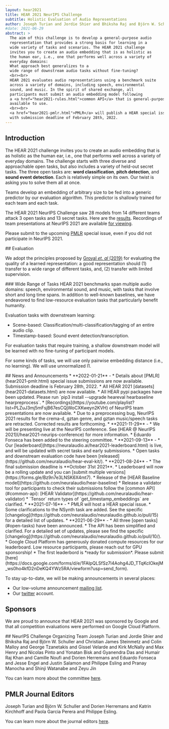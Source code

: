 ```yaml
---
layout: hear2021
title: HEAR 2021 NeurIPS Challenge
subtitle: Holistic Evaluation of Audio Representations
author: Joseph Turian and Jordie Shier and Bhiksha Raj and Björn W. Schuller and Christian James Steinmetz and Colin Malloy and George Tzanetakis and Gissel Velarde and Kirk McNally and Max Henry and Nicolas Pinto and Yonatan Bisk and Gyanendra Das and Humair Raj Khan and Camille Noufi and Dorien Herremans and Eduardo Fonseca and Jesse Engel and Justin Salamon and Philippe Esling and Pranay Manocha and Shinji Watanabe and Zeyu Jin
#date: 2021-06-29
abstract: >
  The aim of this challenge is to develop a general-purpose audio
  representation that provides a strong basis for learning in a
  wide variety of tasks and scenarios. The HEAR 2021 challenge
  invites you to create an audio embedding that is as holistic as
  the human ear, i.e., one that performs well across a variety of
  everyday domains:
  What approach best generalizes to a
  wide range of downstream audio tasks without fine-tuning?
  <br><br>
  HEAR 2021 evaluates audio representations using a benchmark suite
  across a variety of domains, including speech, environmental
  sound, and music. In the spirit of shared exchange, all 
  participants must submit an audio embedding model following
  a <a href="hear2021-rules.html">common API</a> that is general-purpose, open-source, and freely
  available to use.
  <br><br>
  <a href="hear2021-pmlr.html">PMLR</a> will publish a HEAR special issue,
  with submission deadline of February 28th, 2022.
---
```


## Introduction

The HEAR 2021 challenge invites you to create an audio embedding
that is as holistic as the human ear, i.e., one that performs well
across a variety of everyday domains.  The challenge starts with
three diverse and approachable open tasks, but also includes a
variety of held-out secret tasks. The three open tasks are: **word
classification**, **pitch detection**, and **sound event detection**.
Each is relatively simple on its own.  Our twist is asking you to
solve them all at once.

Teams develop an embedding of arbitrary size to be fed into a
generic predictor by our evaluation algorithm. This predictor is
shallowly trained for each team and each task.

The HEAR 2021 NeurIPS Challenge saw 28 models from 14 different
teams attack 3 open tasks and 13 secret tasks.
Here are the [results](hear2021-results.md).
Recordings of team presentations at NeurIPS 2021 are available [for
viewing](https://youtube.com/playlist?list=PLZuJ3mj5mFsjB67esCQjWoCXKweyn2KVH).

Please submit to the upcoming [PMLR](hear2021-pmlr) special issue,
even if you did not participate in NeurIPS 2021.

<p></p>
## Evaluation

We adopt the principles proposed by [Groyal *et. al*
(2019)](https://arxiv.org/abs/1905.01235) for evaluating the
quality of a learned representation: a good representation should
(1) transfer to a wide range of different tasks, and, (2) transfer
with limited supervision.

<p></p>
### Wide Range of Tasks
HEAR 2021 benchmarks span multiple audio domains: speech,
environmental sound, and music, with tasks that involve short and
long time spans. In addition to well-known baselines, we have
endeavored to find low-resource evaluation tasks that particularly benefit
humanity.

Evaluation tasks with downstream learning:
* Scene-based: Classification/multi-classification/tagging of an
entire audio clip.
* Timestamp-based: Sound event detection/transcription.

For evaluation tasks that require training, a shallow downstream
model will be learned with no fine-tuning of participant models.

For some kinds of tasks, we will use only pairwise embedding distance
(i.e., no learning).
We will use unnormalized l1.

<p></p>

<p></p>
## News and Announcements
  * **2022-01-21** -
    * Details about [PMLR](hear2021-pmlr.html) special issue submissions are now available. Submission deadline is February 28th, 2022.
    * All HEAR 2021 [datasets](hear2021-datasets.html) are now available.
    * All HEAR pypi packages have been updated. Please run `pip3 install --upgrade heareval hearbaseline hearpreprocess`.
    * [Recordings](https://youtube.com/playlist?list=PLZuJ3mj5mFsjB67esCQjWoCXKweyn2KVH) of NeurIPS team presentations are now available.
    * Due to a preprocessing bug, NeurIPS 2021 results for the crema-d, gztan genre, and gztan music/speech tasks are retracted. Corrected results are forthcoming.
  * **2021-11-29** -
    * We will be presenting live at the NeurIPS conference. See 
    [HEAR @ NeurIPS 2021](/hear2021-neurips-conference) for more information.
    * Eduardo Fonseca has been added to the steering committee.
  * **2021-09-13** -
    * Our [leaderboard](https://neuralaudio.ai/hear2021-leaderboard.html)
    is live, and will be updated with secret tasks and early
    submissions.
    * Open tasks and downstream evaluation code have been
    [released](https://github.com/neuralaudio/hear-eval-kit/).
  * **2021-08-24** -
    * The final submission deadline is **October 31st 2021**.
    * Leaderboard will now be a rolling update and you can [submit
    multiple versions](https://forms.gle/Bz9n7e3LNSK6X4mt7).
    * Release of the [HEAR Baseline model](https://github.com/neuralaudio/hear-baseline)
    * Release a validator tool for participants to check their submissions follow the
    [common API](#common-api): [HEAR Validator](https://github.com/neuralaudio/hear-validator)
    * `Tensor` return types of `get_timestamp_embeddings` are clarified.
  * **2021-07-16** -
    * PMLR will host a HEAR special issue.
    * Some clarifications to the NSynth task are added. See the specific
      [changelog](https://github.com/neuralaudio/neuralaudio.github.io/pull/15)
      for a detailed list of updates.
  * **2021-06-29** -
    * All three [open tasks](#open-tasks) have been announced.
    * The API has been simplified and clarified. For a detailed set
    of updates, please see find the specific
    [changelog](https://github.com/neuralaudio/neuralaudio.github.io/pull/10/).
    * Google Cloud Platform has generously donated compute resources
    for our leaderboard. Low resource participants, please reach
    out for GPU sponsorship!
    * The first leaderbord is *ready for submission*. Please submit
    [here](https://docs.google.com/forms/d/e/1FAIpQLSfSz7l4Aohg4JD_TTqKcIOkejM_ws0ho4kfD2nDeKQ4YWz5RA/viewform?usp=send_form).

<p></p>

To stay up-to-date, we will be making announcements in several places:
* Our low-volume announcement [mailing list](http://eepurl.com/hwrhrz).
* Our [twitter](https://twitter.com/neuralaudio) account.

## Sponsors
We are proud to announce that HEAR 2021 was sponsored by Google and
that all competition evaluations were performed on Google Cloud
Platform.

<p></p>
## NeurIPS Challenge Organizing Team
Joseph Turian and Jordie Shier and Bhiksha Raj and Björn W. Schuller
and Christian James Steinmetz and Colin Malloy and George Tzanetakis
and Gissel Velarde and Kirk McNally and Max Henry and Nicolas Pinto
and Yonatan Bisk and Gyanendra Das and Humair Raj Khan and Camille
Noufi and Dorien Herremans and Eduardo Fonseca and Jesse Engel and
Justin Salamon and Philippe Esling and Pranay Manocha and
Shinji Watanabe and Zeyu Jin

You can learn more about the committee [here](hear2021-committee-members).

## PMLR Journal Editors
Joseph Turian and Björn W. Schuller and Dorien Herremans and Katrin
Kirchhoff and Paola Garcia Perera and Philippe Esling.

You can learn more about the journal editors [here](pmlr-hear-journal-editors).
